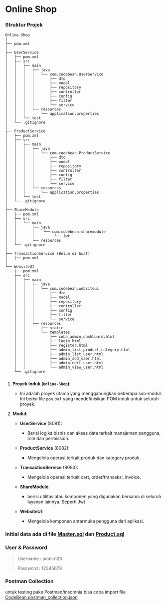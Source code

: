# Online Shop

### Struktur Projek

```
Online-Shop
│
├── pom.xml
│
├── UserService
│   ├── pom.xml
│   ├── src
│   │   ├── main
│   │   │   ├── java
│   │   │   │   └── com.codebean.UserService
│   │   │   │       ├── dto
│   │   │   │       ├── model
│   │   │   │       ├── repository
│   │   │   │       ├── controller
│   │   │   │       ├── config
│   │   │   │       ├── filter
│   │   │   │       └── service
│   │   │   └── resources
│   │   │       └── application.properties
│   │   └── test
│   └── .gitignore
│
├── ProductService
│   ├── pom.xml
│   ├── src
│   │   ├── main
│   │   │   ├── java
│   │   │   │   └── com.codebean.ProductService
│   │   │   │       ├── dto
│   │   │   │       ├── model
│   │   │   │       ├── repository
│   │   │   │       ├── controller
│   │   │   │       ├── config
│   │   │   │       ├── filter
│   │   │   │       └── service
│   │   │   └── resources
│   │   │       └── application.properties
│   │   └── test
│   └── .gitignore
│
├── ShareModule
│   ├── pom.xml
│   ├── src
│   │   └── main
│   │       │── java
│   │       │    └── com.codebean.sharemodule
│   │       │         └── Jwt
│   │       └── resources
│   └── .gitignore
│
├── TransactionService (Belum di buat)
│   ├── pom.xml
│
└── WebsiteUI
    ├── pom.xml
    ├── src
    │   ├── main
    │   │   ├── java
    │   │   │   └── com.codebean.websiteui
    │   │   │       ├── dto
    │   │   │       ├── model
    │   │   │       ├── repository
    │   │   │       ├── controller
    │   │   │       ├── config
    │   │   │       ├── filter
    │   │   │       └── service
    │   │   └── resources
    │   │       ├── static
    │   │       └── templates
    │   │           ├── coba_admin_dashboard.html
    │   │           ├── login.html
    │   │           ├── register.html
    │   │           ├── admin_list_product_category.html
    │   │           ├── admin_list_user.html
    │   │           ├── admin_add_user.html
    │   │           ├── admin_edit_user.html
    │   │           └── admin_view_user.html
    └── .gitignore
```

###   

1. **Proyek Induk (`Online-Shop`)**:
    - Ini adalah proyek utama yang menggabungkan beberapa sub-modul. Ini berisi file `pom.xml` yang mendefinisikan POM
      induk untuk seluruh proyek.

2. **Modul**:
    - **UserService** (8081):
        - Berisi logika bisnis dan akses data terkait manajemen pengguna, role dan permission.

    - **ProductService** (8082):
        - Mengelola operasi terkait produk dan kategory produk.

    - **TransactionService** (8083):
        - Mengelola operasi terkait cart, order/transaksi, invoice.

    - **ShareModule**:
        - berisi utilitas atau komponen yang digunakan bersama di seluruh layanan lainnya. Seperti Jwt

    - **WebsiteUI**:
        - Mengelola komponen antarmuka pengguna dari aplikasi.

   
### Initial data ada di file [Master.sql](Master.sql) dan [Product.sql](Product.sql)

### User & Password
> Username : admin123
> 
> Password : 12345678


### Postman Collection
untuk testing pake Postman/insomnia bisa coba import file [CodeBean.postman_collection.json](CodeBean.postman_collection.json)